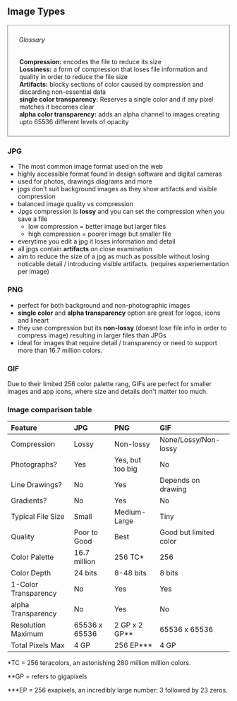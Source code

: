 ## Image Types

<div style="border: 1px solid grey; padding: 1% 4% 2% 5%;">
  <h6>Glossary</h6>
  <ul style="list-style: none; margin-left: -5%;">
    <li><b>Compression:</b> encodes the file to reduce its size</li>
    <li><b>Lossiness:</b> a form of compression that loses file information and quality in order to reduce the file size</li>
    <li><b>Artifacts:</b> blocky sections of color caused by compression and discarding non-essential data</li>
    <li><b>single color transparency:</b> Reserves a single color and if any pixel matches it becomes clear</li>
    <li><b>alpha color transparency:</b> adds an alpha channel to images creating upto 65536 different levels of opacity</li>
  </ul>
</div>

### JPG

- The most common image format used on the web
- highly accessible format found in design software and digital cameras
- used for photos, drawings diagrams and more
- jpgs don't suit background images as they show artifacts and visible compression
- balanced image quality vs compression
- Jpgs compression is **lossy** and you can set the compression when you save a file
  - low compression = better image but larger files
  - high compression = poorer image but smaller file
- everytime you edit a jpg it loses information and detail
- all jpgs contain **artifacts** on close examination
- aim to reduce the size of a jpg as much as possible without losing noticable detail / introducing visible artifacts. (requires experiementation per image)

### PNG

- perfect for both background and non-photographic images
- **single color** and **alpha transparency** option are great for logos, icons and lineart
- they use compression but its **non-lossy** (doesnt lose file info in order to compress image) resulting in larger files than JPGs
- ideal for images that require detail / transparency or need to support more than 16.7 million colors.

### GIF

Due to their limited 256 color palette rang, GIFs are perfect for smaller images and app icons, where size and details don't matter too much.

### Image comparison table

| **Feature**          | **JPG**       | **PNG**          | **GIF**                |
| :------------------- | :------------ | :--------------- | :--------------------- |
| Compression          | Lossy         | Non-lossy        | None/Lossy/Non-lossy   |
| Photographs?         | Yes           | Yes, but too big | No                     |
| Line Drawings?       | No            | Yes              | Depends on drawing     |
| Gradients?           | No            | Yes              | No                     |
| Typical File Size    | Small         | Medium-Large     | Tiny                   |
| Quality              | Poor to Good  | Best             | Good but limited color |
| Color Palette        | 16.7 million  | 256 TC*          | 256                    |
| Color Depth          | 24 bits       | 8-48 bits        | 8 bits                 |
| 1-Color Transparency | No            | Yes              | Yes                    |
| alpha Transparency   | No            | Yes              | No                     |
| Resolution Maximum   | 65536 x 65536 | 2 GP x 2 GP**    | 65536 x 65536          |
| Total Pixels Max     | 4 GP          | 256 EP***        | 4 GP                   |

*TC = 256 teracolors, an astonishing 280 million million colors.

**GP = refers to gigapixels

***EP = 256 exapixels, an incredibly large number: 3 followed by 23 zeros.